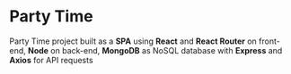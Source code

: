 # Party Time
Party Time project built as a **SPA** using **React** and **React Router** on front-end, **Node** on back-end, **MongoDB** as NoSQL database with **Express** and **Axios** for API requests
